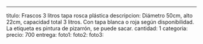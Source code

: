 ---
titulo: Frascos 3 litros tapa rosca plástica
descripcion: Diámetro 50cm, alto 22cm, capacidad total 3 litros. Con tapa blanca o
  roja según disponibilidad. La etiqueta es pintura de pizarrón, se puede sacar.
cantidad: 1
categoria: 
precio: 700
entrega: 
foto1: 
foto2: 
foto3: 
